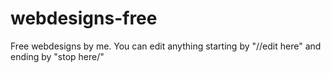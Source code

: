 # webdesigns-free
Free webdesigns by me.
You can edit anything starting by "//edit here" and ending by "stop here/"


